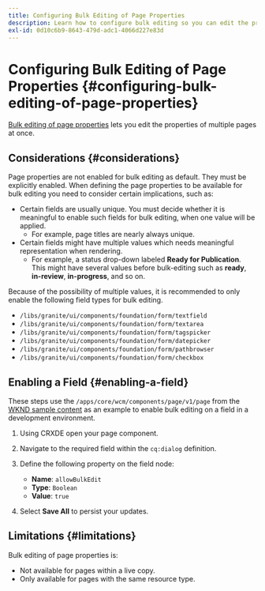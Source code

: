 ```yaml
---
title: Configuring Bulk Editing of Page Properties
description: Learn how to configure bulk editing so you can edit the properties of multiple pages at once.
exl-id: 0d10c6b9-8643-479d-adc1-4066d227e83d
---
```

# Configuring Bulk Editing of Page Properties {#configuring-bulk-editing-of-page-properties}

[Bulk editing of page properties](/help/sites-cloud/authoring/console/page-properties.md#from-the-sites-console-multiple-pages) lets you edit the properties of multiple pages at once.

## Considerations {#considerations}

Page properties are not enabled for bulk editing as default. They must be explicitly enabled. When defining the page properties to be available for bulk editing you need to consider certain implications, such as:

* Certain fields are usually unique. You must decide whether it is meaningful to enable such fields for bulk editing, when one value will be applied.
  *  For example, page titles are nearly always unique.
* Certain fields might have multiple values which needs meaningful representation when rendering.
  * For example, a status drop-down labeled **Ready for Publication**. This might have several values before bulk-editing such as **ready**, **in-review**, **in-progress**, and so on.

Because of the possibility of multiple values, it is recommended to only enable the following field types for bulk editing.

* `/libs/granite/ui/components/foundation/form/textfield`
* `/libs/granite/ui/components/foundation/form/textarea`
* `/libs/granite/ui/components/foundation/form/tagspicker`
* `/libs/granite/ui/components/foundation/form/datepicker`
* `/libs/granite/ui/components/foundation/form/pathbrowser`
* `/libs/granite/ui/components/foundation/form/checkbox`

## Enabling a Field {#enabling-a-field}

These steps use the `/apps/core/wcm/components/page/v1/page` from the [WKND sample content](/help/implementing/developing/introduction/develop-wknd-tutorial.md) as an example to enable bulk editing on a field in a development environment.

1. Using CRXDE open your page component.
1. Navigate to the required field within the `cq:dialog` definition.
1. Define the following property on the field node:

    * **Name**: `allowBulkEdit`
    * **Type**: `Boolean`
    * **Value**: `true`

1. Select **Save All** to persist your updates.

## Limitations {#limitations}

Bulk editing of page properties is:

* Not available for pages within a live copy.
* Only available for pages with the same resource type.
